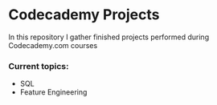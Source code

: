 # Codecademy Projects

In this repository I gather finished projects performed during Codecademy.com courses

### Current topics:
- SQL
- Feature Engineering
